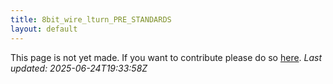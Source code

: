 ```yaml
---
title: 8bit_wire_lturn_PRE_STANDARDS
layout: default
---
```


This page is not yet made. If you want to contribute please do so [here](https://github.com/CrazyH2/Bigstone/blob/wiki/components/8bit_wire_lturn_PRE_STANDARDS.md).
_Last updated: 2025-06-24T19:33:58Z_
